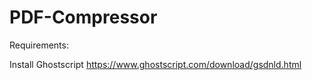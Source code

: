 # PDF-Compressor

Requirements:

Install Ghostscript
https://www.ghostscript.com/download/gsdnld.html
